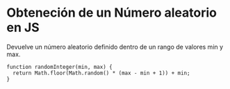# Obteneción de un Número aleatorio en JS

Devuelve un número aleatorio definido dentro de un rango de valores min y max.

    function randomInteger(min, max) {
      return Math.floor(Math.random() * (max - min + 1)) + min;
    }
